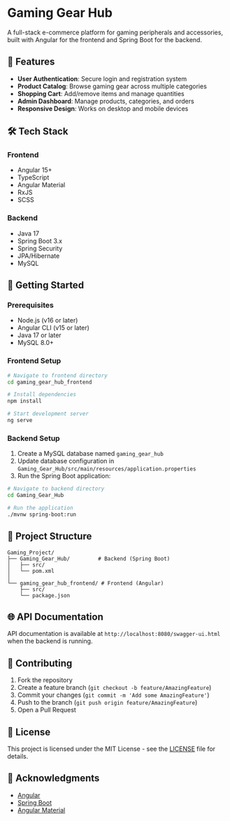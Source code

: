 # Gaming Gear Hub

A full-stack e-commerce platform for gaming peripherals and accessories, built with Angular for the frontend and Spring Boot for the backend.

## 🚀 Features

- **User Authentication**: Secure login and registration system
- **Product Catalog**: Browse gaming gear across multiple categories
- **Shopping Cart**: Add/remove items and manage quantities
- **Admin Dashboard**: Manage products, categories, and orders
- **Responsive Design**: Works on desktop and mobile devices

## 🛠 Tech Stack

### Frontend
- Angular 15+
- TypeScript
- Angular Material
- RxJS
- SCSS

### Backend
- Java 17
- Spring Boot 3.x
- Spring Security
- JPA/Hibernate
- MySQL

## 🚀 Getting Started

### Prerequisites
- Node.js (v16 or later)
- Angular CLI (v15 or later)
- Java 17 or later
- MySQL 8.0+

### Frontend Setup

```bash
# Navigate to frontend directory
cd gaming_gear_hub_frontend

# Install dependencies
npm install

# Start development server
ng serve
```

### Backend Setup

1. Create a MySQL database named `gaming_gear_hub`
2. Update database configuration in `Gaming_Gear_Hub/src/main/resources/application.properties`
3. Run the Spring Boot application:

```bash
# Navigate to backend directory
cd Gaming_Gear_Hub

# Run the application
./mvnw spring-boot:run
```

## 📂 Project Structure

```
Gaming_Project/
├── Gaming_Gear_Hub/         # Backend (Spring Boot)
│   ├── src/
│   └── pom.xml
│
└── gaming_gear_hub_frontend/ # Frontend (Angular)
    ├── src/
    └── package.json
```

## 🌐 API Documentation

API documentation is available at `http://localhost:8080/swagger-ui.html` when the backend is running.

## 🤝 Contributing

1. Fork the repository
2. Create a feature branch (`git checkout -b feature/AmazingFeature`)
3. Commit your changes (`git commit -m 'Add some AmazingFeature'`)
4. Push to the branch (`git push origin feature/AmazingFeature`)
5. Open a Pull Request

## 📝 License

This project is licensed under the MIT License - see the [LICENSE](LICENSE) file for details.

## 👏 Acknowledgments

- [Angular](https://angular.io/)
- [Spring Boot](https://spring.io/projects/spring-boot)
- [Angular Material](https://material.angular.io/)
